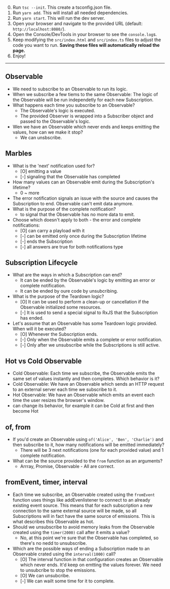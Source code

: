 0. Run `tsc --init`. This create a tsconfig.json file.
1. Run `yarn add`. This will install all needed dependencies.
2. Run `yarn start`. This will run the dev server.
3. Open your browser and navigate to the provided URL (default: `http://localhost:8080/`).
4. Open the Console/DevTools in your browser to see the `console.log`s.
5. Keep modifying the `src/index.html` and `src/index.ts` files to adjust the code you want to run. **Saving these files will automatically reload the page.**
6. Enjoy!


---

## Observable
* We need to subscribe to an Observable to run its logic.
* When we subscribe a few tiems to the same Observable: The logic of the Observable will be run independetly for each new Subscription.
* What happens each time you subscribe to an Observable?
  * The Observable's logic is executed.
  * The provided Observer is wrapped into a Subscriber object and passed to the Observable's logic.
* Wen we have an Observable which never ends and keeps emitting the values, how can we make it stop?
  * We can unsbscribe.

## Marbles
* What is the 'next' notification used for?
  * [O] emitting a value
  * [-] signaling that the Observable has completed
* How many values can an Observable emit during the Subscription's lifetime?
  * 0 ~ more
* The error notification signals an issue with the source and causes the Subscription to end. 
  Observable can't emit data anymore.
* What is the purpose of the complete notification?
  * to signal that the Observable has no more data to emit.
* Choose which doesn't apply to both - the error and complete notifications:
  * [O] can carry a playload with it
  * [-] can be emitted only once during the Subscription lifetime
  * [-] ends the Subscription
  * [-] all answers are true for both notifications type

## Subscription Lifecycle
* What are the ways in which a Subscription can end?
  * It can be ended by the Observable's logic by emitting an error or complete notification.
  * It can be ended by oure code by unsubcribing.
* What is the purpose of the Teardown logic?
  * [O] It can be used to perform a clean-up or cancellation if the Observable initialized some resources.
  * [-] It is used to send a special signal to RxJS that the Subscription has ended.
* Let's assume that an Observable has some Teardown logic provided. When will it be executed?
  * [O] Whenever the Subscription ends.
  * [-] Only when the Observable emits a complete or error notification.
  * [-] Only after we unsubscribe while the Subscriptions is still active.

## Hot vs Cold Observable
* Cold Observable: Each time we subscribe, the Observable emits the same set of values instantly and then completes. Which behavior is it?
* Cold Observable: We have an Observable which sends an HTTP request to an external server each time we subscribe to it.
* Hot Observable: We have an Observable which emits an event each time the user resizes the browser's window. 
* can change its behavior, for example it can be Cold at first and then become Hot

## of, from
* If you'd create an Observable using `of('Alice', 'Ben', 'Charlie')` and then subscribe to it, how many notifications will be emitted immediately?
  * There will be 3 next notifications (one for each provided value) and 1 complete notification.
* What can be the source provided to the `from` function as an arguments?
  * Arrray, Promise, Observable - All are correct.

## fromEvent, timer, interval
* Each time we subscribe, an Observable created using the `fromEvent` function uses things like
  addEvenlistener to connect to an already existing event source. This means that for each subscription a new
  connection to the same external source will be made, so all Subscriptions will in fact have the same source of
  emissions. This is what describes this Observable as hot.
* Should we unsubscribe to avoid memory leaks from the Observable created using the `timer(2000)` call
  after it emits a value?
  * No, at this point we're sure that the Observable has completed, so there's no nedd to unsubscribe.
* Which are the possible ways of ending a Subscription made to an Observable crated using the `interval(1000)` call?
  * [O] The interval function in that configuration creates an Observable which never ends. It'd keep on emtting the
    values forever. We need to unsubcribe to stop the emissions.
  * [O] We can unsubcribe.
  * [-] We can wailt some time for it to complete.